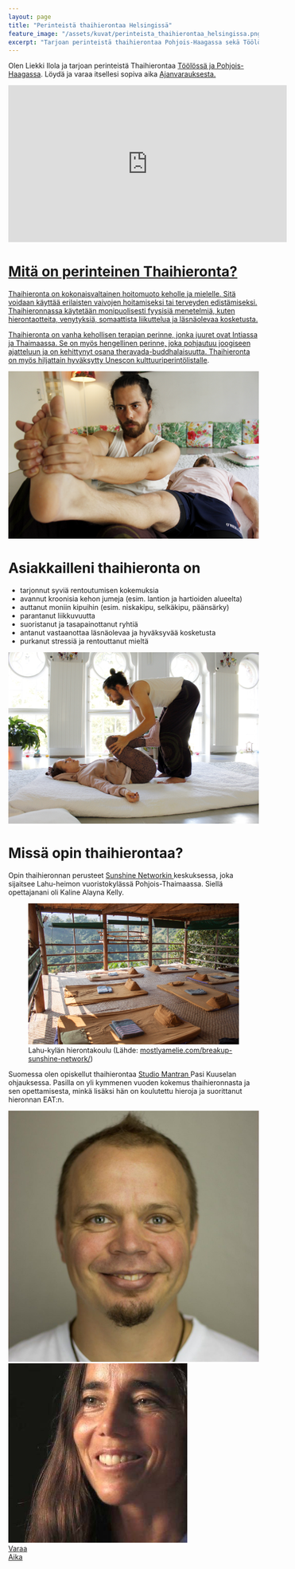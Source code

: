 ```yaml
---
layout: page
title: "Perinteistä thaihierontaa Helsingissä"
feature_image: "/assets/kuvat/perinteista_thaihierontaa_helsingissa.png"
excerpt: "Tarjoan perinteistä thaihierontaa Pohjois-Haagassa sekä Töölössä Joogakoulu Shantin tiloissa."
---
```

Olen Liekki Ilola ja tarjoan perinteistä Thaihierontaa <a class="textlink" href="/yhteystiedot"> Töölössä ja Pohjois-Haagassa</a>. Löydä ja varaa itsellesi sopiva aika <a class="textlink" href="/ajanvaraus"> Ajanvarauksesta.

<div class="video">
	<iframe width="560" height="315" src="https://www.youtube.com/embed/LUHV2qxK0K8" frameborder="0" allow="accelerometer; autoplay; clipboard-write; encrypted-media; gyroscope; picture-in-picture" allowfullscreen></iframe>
</div>

<h1> Mitä on perinteinen Thaihieronta? </h1>

Thaihieronta on kokonaisvaltainen hoitomuoto keholle ja mielelle. Sitä voidaan käyttää erilaisten vaivojen hoitamiseksi tai terveyden edistämiseksi. Thaihieronnassa käytetään monipuolisesti fyysisiä menetelmiä, kuten hierontaotteita, venytyksiä, somaattista liikuttelua ja läsnäolevaa kosketusta.

Thaihieronta on vanha kehollisen terapian perinne, jonka juuret ovat Intiassa ja Thaimaassa. Se on myös hengellinen perinne, joka pohjautuu joogiseen ajatteluun ja on kehittynyt osana theravada-buddhalaisuutta. Thaihieronta on myös hiljattain hyväksytty <a class="textlink" href="https://ich.unesco.org/en/RL/nuad-thai-traditional-thai-massage-01384"> Unescon kulttuuriperintölistalle</a>.

<img src="/assets/kuvat/06_shanti_jalka.png" alt="Jalkapohjan hierontaa Joogakoulu Shantissa" />

<h1> Asiakkailleni thaihieronta on </h1>
<ul>
	<li> tarjonnut syviä rentoutumisen kokemuksia </li>
	<li> avannut kroonisia kehon jumeja (esim. lantion ja hartioiden alueelta) </li>
	<li> auttanut moniin kipuihin (esim. niskakipu, selkäkipu, päänsärky) </li>
	<li> parantanut liikkuvuutta </li>
	<li> suoristanut ja tasapainottanut ryhtiä </li>
	<li> antanut vastaanottaa läsnäolevaa ja hyväksyvää kosketusta </li>
	<li> purkanut stressiä ja rentouttanut mieltä </li>
</ul>

<img src="/assets/kuvat/thaihieronnan_hyodyt.png" alt="Jalkojen koukistus Joogakoulu Shantissa"/>

<h1> Missä opin thaihierontaa? </h1>

Opin thaihieronnan perusteet <a class="textlink" href="https://asokananda.com"> Sunshine Networkin </a> keskuksessa, joka sijaitsee Lahu-heimon vuoristokylässä Pohjois-Thaimaassa. Siellä opettajanani oli Kaline Alayna Kelly.

<figure class="figure figure--center}">
  <img class="image" src="/assets/kuvat/amelie_sunshine_network.jpg" alt="Lahu-kylä">
  <figcaption class="caption"> Lahu-kylän hierontakoulu (Lähde: <a href="https://mostlyamelie.com/breakup-sunshine-network/"> mostlyamelie.com/breakup-sunshine-network/</a>)</figcaption>
</figure>

Suomessa olen opiskellut thaihierontaa <a class="textlink" href="https://sudiomantra.fi"> Studio Mantran </a> Pasi Kuuselan ohjauksessa. Pasilla on yli kymmenen vuoden kokemus thaihieronnasta ja sen opettamisesta, minkä lisäksi hän on koulutettu hieroja ja suorittanut hieronnan EAT:n.

<div class="sideBySide">
	<img src="/assets/kuvat/Pasi_Kuusela.jpg" alt="Pasi Kuusela" title="Pasi Kuusela" />
	<img src="/assets/kuvat/Kaline.jpg" title="Kaline Alayna Kelly" alt="Kaline Alayna Kelly" />
</div>

<div>
	<a href="ajanvaraus" class="varausnappi">
		Varaa
		<br>
		Aika
	</a>
</div>